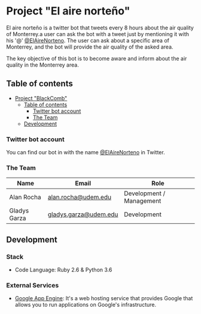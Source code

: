 # Project "El aire norteño"

El aire norteño is a twitter bot that tweets every 8 hours about the air quality of Monterrey.a user can ask the bot with a tweet just by mentioning it with his '@' [@ElAireNorteno](https://twitter.com/ElAireNorteno). The user can ask about a specific area of ​​Monterrey, and the bot will provide the air quality of the asked area.

The key objective of this bot is to become aware and inform about the air quality in the Monterrey area.

## Table of contents

- [Project "BlackComb"](#project-%22El-aire-norteño%22)
  - [Table of contents](#table-of-contents)
    - [Twitter bot account](#twitter-bot-account)
    - [The Team](#the-team)
  - [Development](#development)



### Twitter bot account

You can find our bot in with the name [@ElAireNorteno](https://twitter.com/ElAireNorteno) in Twitter.

### The Team

| Name  | Email | Role |
| ------------- | ------------- | ------------- |
| Alan Rocha | alan.rocha@udem.edu  | Development / Management |
| Gladys Garza | gladys.garza@udem.edu | Development |

## Development
### Stack 
- Code Language: Ruby 2.6 & Python 3.6

### External Services 
- [Google App Engine](https://www.heroku.com/home): It's a web hosting service that provides Google that allows you to run applications on Google's infrastructure.


